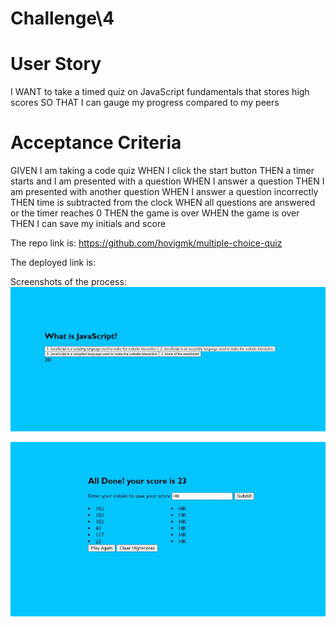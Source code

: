 # Challenge\4

# User Story

I WANT to take a timed quiz on JavaScript fundamentals that stores high scores
SO THAT I can gauge my progress compared to my peers

# Acceptance Criteria

GIVEN I am taking a code quiz
WHEN I click the start button
THEN a timer starts and I am presented with a question
WHEN I answer a question
THEN I am presented with another question
WHEN I answer a question incorrectly
THEN time is subtracted from the clock
WHEN all questions are answered or the timer reaches 0
THEN the game is over
WHEN the game is over
THEN I can save my initials and score

The repo link is:
https://github.com/hovigmk/multiple-choice-quiz

The deployed link is:

Screenshots of the process:
![screenshot of usage](./images/SS1.jpg)

![screenshot of usage](./images/SS2.jpg)
